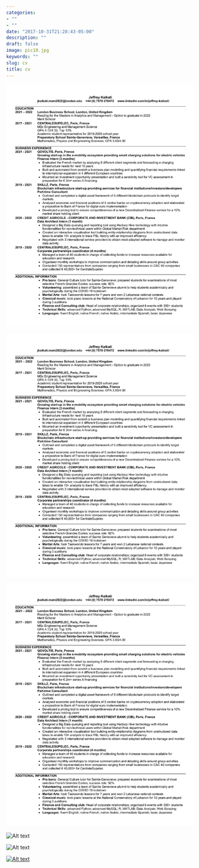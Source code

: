 ```yaml
---
categories:
- ""
- ""
date: "2017-10-31T21:28:43-05:00"
description: ""
draft: false
image: pic10.jpg
keywords: ""
slug: cv
title: cv
---
```



![image information](LBS3-CV.jpg)

![alt text](LBS3-CV.jpg "CV")

![title](./Images/LBS3-CV.jpg)

![Alt text](https://assets.digitalocean.com/articles/alligator/boo.svg "a title")

<img title="a title" alt="Alt text" src="/images/boo.svg">

[![Alt text](https://assets.digitalocean.com/articles/alligator/boo.svg)](https://digitalocean.com)